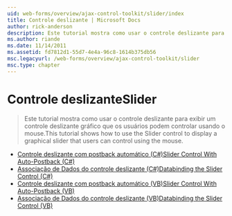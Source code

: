 ```yaml
---
uid: web-forms/overview/ajax-control-toolkit/slider/index
title: Controle deslizante | Microsoft Docs
author: rick-anderson
description: Este tutorial mostra como usar o controle deslizante para exibir um controle deslizante gráfico que os usuários podem controlar usando o mouse.
ms.author: riande
ms.date: 11/14/2011
ms.assetid: fd7812d1-55d7-4e4a-96c8-1614b375db56
msc.legacyurl: /web-forms/overview/ajax-control-toolkit/slider
msc.type: chapter
---
```

<a name="slider"></a><span data-ttu-id="afcdd-103">Controle deslizante</span><span class="sxs-lookup"><span data-stu-id="afcdd-103">Slider</span></span>
====================
> <span data-ttu-id="afcdd-104">Este tutorial mostra como usar o controle deslizante para exibir um controle deslizante gráfico que os usuários podem controlar usando o mouse.</span><span class="sxs-lookup"><span data-stu-id="afcdd-104">This tutorial shows how to use the Slider control to display a graphical slider that users can control using the mouse.</span></span>


- [<span data-ttu-id="afcdd-105">Controle deslizante com postback automático (C#)</span><span class="sxs-lookup"><span data-stu-id="afcdd-105">Slider Control With Auto-Postback (C#)</span></span>](using-the-slider-control-with-auto-postback-cs.md)
- [<span data-ttu-id="afcdd-106">Associação de Dados do controle deslizante (C#)</span><span class="sxs-lookup"><span data-stu-id="afcdd-106">Databinding the Slider Control (C#)</span></span>](databinding-the-slider-control-cs.md)
- [<span data-ttu-id="afcdd-107">Controle deslizante com postback automático (VB)</span><span class="sxs-lookup"><span data-stu-id="afcdd-107">Slider Control With Auto-Postback (VB)</span></span>](using-the-slider-control-with-auto-postback-vb.md)
- [<span data-ttu-id="afcdd-108">Associação de Dados do controle deslizante (VB)</span><span class="sxs-lookup"><span data-stu-id="afcdd-108">Databinding the Slider Control (VB)</span></span>](databinding-the-slider-control-vb.md)
